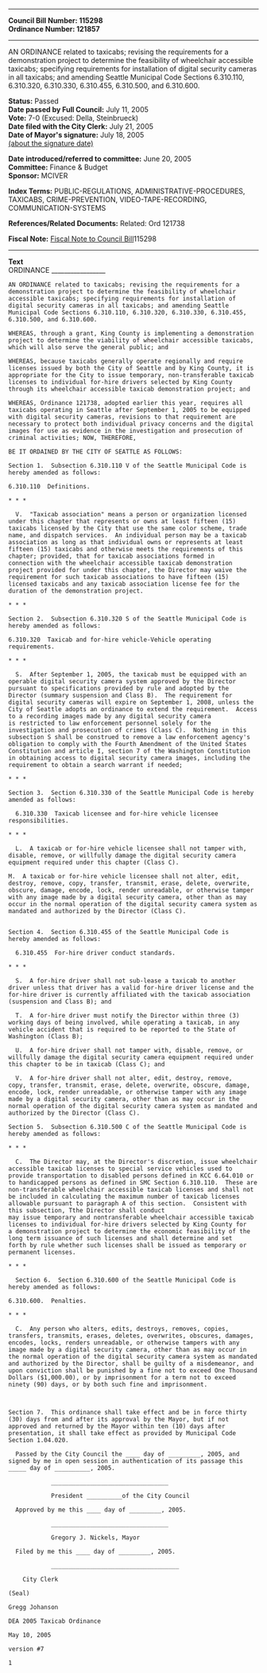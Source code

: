 * * * * *  
  
**Council Bill Number: [](#h0)[](#h2)115298**   
**Ordinance Number: 121857**  
  
* * * * *  
  
AN ORDINANCE related to taxicabs; revising the requirements for a demonstration project to determine the feasibility of wheelchair accessible taxicabs; specifying requirements for installation of digital security cameras in all taxicabs; and amending Seattle Municipal Code Sections 6.310.110, 6.310.320, 6.310.330, 6.310.455, 6.310.500, and 6.310.600.  
  
**Status:** Passed   
**Date passed by Full Council:** July 11, 2005   
**Vote:** 7-0 (Excused: Della, Steinbrueck)   
**Date filed with the City Clerk:** July 21, 2005   
**Date of Mayor's signature:** July 18, 2005   
[(about the signature date)](/~public/approvaldate.htm)   
  
  
**Date introduced/referred to committee:** June 20, 2005   
**Committee:** Finance & Budget   
**Sponsor:** MCIVER   
  
**Index Terms:** PUBLIC-REGULATIONS, ADMINISTRATIVE-PROCEDURES, TAXICABS, CRIME-PREVENTION, VIDEO-TAPE-RECORDING, COMMUNICATION-SYSTEMS  
  
**References/Related Documents:** Related: Ord 121738  
  
**Fiscal Note:** [Fiscal Note to Council Bill](http://clerk.seattle.gov/~public/fnote/115298.htm)[](#h1)[](#h3)115298  
  
* * * * *  
  
**Text**  
    ORDINANCE _________________  
  
    AN ORDINANCE related to taxicabs; revising the requirements for a  
    demonstration project to determine the feasibility of wheelchair  
    accessible taxicabs; specifying requirements for installation of  
    digital security cameras in all taxicabs; and amending Seattle  
    Municipal Code Sections 6.310.110, 6.310.320, 6.310.330, 6.310.455,  
    6.310.500, and 6.310.600.  
  
    WHEREAS, through a grant, King County is implementing a demonstration  
    project to determine the viability of wheelchair accessible taxicabs,  
    which will also serve the general public; and  
  
    WHEREAS, because taxicabs generally operate regionally and require  
    licenses issued by both the City of Seattle and by King County, it is  
    appropriate for the City to issue temporary, non-transferable taxicab  
    licenses to individual for-hire drivers selected by King County  
    through its wheelchair accessible taxicab demonstration project; and  
  
    WHEREAS, Ordinance 121738, adopted earlier this year, requires all  
    taxicabs operating in Seattle after September 1, 2005 to be equipped  
    with digital security cameras, revisions to that requirement are  
    necessary to protect both individual privacy concerns and the digital  
    images for use as evidence in the investigation and prosecution of  
    criminal activities; NOW, THEREFORE,  
  
    BE IT ORDAINED BY THE CITY OF SEATTLE AS FOLLOWS:  
  
    Section 1.  Subsection 6.310.110 V of the Seattle Municipal Code is  
    hereby amended as follows:  
  
    6.310.110  Definitions.  
  
    * * *  
  
      V.  "Taxicab association" means a person or organization licensed  
    under this chapter that represents or owns at least fifteen (15)  
    taxicabs licensed by the City that use the same color scheme, trade  
    name, and dispatch services.  An individual person may be a taxicab  
    association as long as that individual owns or represents at least  
    fifteen (15) taxicabs and otherwise meets the requirements of this  
    chapter; provided, that for taxicab associations formed in  
    connection with the wheelchair accessible taxicab demonstration  
    project provided for under this chapter, the Director may waive the  
    requirement for such taxicab associations to have fifteen (15)  
    licensed taxicabs and any taxicab association license fee for the  
    duration of the demonstration project.  
  
    * * *  
  
    Section 2.  Subsection 6.310.320 S of the Seattle Municipal Code is  
    hereby amended as follows:  
  
    6.310.320  Taxicab and for-hire vehicle-Vehicle operating  
    requirements.  
  
    * * *  
  
      S.  After September 1, 2005, the taxicab must be equipped with an  
    operable digital security camera system approved by the Director  
    pursuant to specifications provided by rule and adopted by the  
    Director (summary suspension and Class B).  The requirement for  
    digital security cameras will expire on September 1, 2008, unless the  
    City of Seattle adopts an ordinance to extend the requirement.  Access  
    to a recording images made by any digital security camera  
    is restricted to law enforcement personnel solely for the  
    investigation and prosecution of crimes (Class C).  Nothing in this  
    subsection S shall be construed to remove a law enforcement agency's  
    obligation to comply with the Fourth Amendment of the United States  
    Constitution and article I, section 7 of the Washington Constitution  
    in obtaining access to digital security camera images, including the  
    requirement to obtain a search warrant if needed;  
  
    * * *  
  
    Section 3.  Section 6.310.330 of the Seattle Municipal Code is hereby  
    amended as follows:  
  
      6.310.330  Taxicab licensee and for-hire vehicle licensee  
    responsibilities.  
  
    * * *  
  
      L.  A taxicab or for-hire vehicle licensee shall not tamper with,  
    disable, remove, or willfully damage the digital security camera  
    equipment required under this chapter (Class C).  
  
    M.  A taxicab or for-hire vehicle licensee shall not alter, edit,  
    destroy, remove, copy, transfer, transmit, erase, delete, overwrite,  
    obscure, damage, encode, lock, render unreadable, or otherwise tamper  
    with any image made by a digital security camera, other than as may  
    occur in the normal operation of the digital security camera system as  
    mandated and authorized by the Director (Class C).  
  
  
    Section 4.  Section 6.310.455 of the Seattle Municipal Code is  
    hereby amended as follows:  
  
      6.310.455  For-hire driver conduct standards.  
  
    * * *  
  
      S.  A for-hire driver shall not sub-lease a taxicab to another  
    driver unless that driver has a valid for-hire driver license and the  
    for-hire driver is currently affiliated with the taxicab association  
    (suspension and Class B); and  
  
      T.  A for-hire driver must notify the Director within three (3)  
    working days of being involved, while operating a taxicab, in any  
    vehicle accident that is required to be reported to the State of  
    Washington (Class B);  
  
      U.  A for-hire driver shall not tamper with, disable, remove, or  
    willfully damage the digital security camera equipment required under  
    this chapter to be in taxicab (Class C); and  
  
      V.  A for-hire driver shall not alter, edit, destroy, remove,  
    copy, transfer, transmit, erase, delete, overwrite, obscure, damage,  
    encode, lock, render unreadable, or otherwise tamper with any image  
    made by a digital security camera, other than as may occur in the  
    normal operation of the digital security camera system as mandated and  
    authorized by the Director (Class C).  
  
    Section 5.  Subsection 6.310.500 C of the Seattle Municipal Code is  
    hereby amended as follows:  
  
    * * *  
  
      C.  The Director may, at the Director's discretion, issue wheelchair  
    accessible taxicab licenses to special service vehicles used to  
    provide transportation to disabled persons defined in KCC 6.64.010 or  
    to handicapped persons as defined in SMC Section 6.310.110.  These are  
    non-transferable wheelchair accessible taxicab licenses and shall not  
    be included in calculating the maximum number of taxicab licenses  
    allowable pursuant to paragraph A of this section.  Consistent with  
    this subsection, Tthe Director shall conduct   
    may issue temporary and nontransferable wheelchair accessible taxicab  
    licenses to individual for-hire drivers selected by King County for  
    a demonstration project to determine the economic feasibility of the  
    long term issuance of such licenses and shall determine and set  
    forth by rule whether such licenses shall be issued as temporary or  
    permanent licenses.  
  
    * * *  
  
      Section 6.  Section 6.310.600 of the Seattle Municipal Code is  
    hereby amended as follows:  
  
    6.310.600.  Penalties.  
  
    * * *  
  
      C.  Any person who alters, edits, destroys, removes, copies,  
    transfers, transmits, erases, deletes, overwrites, obscures, damages,  
    encodes, locks, renders unreadable, or otherwise tampers with any  
    image made by a digital security camera, other than as may occur in  
    the normal operation of the digital security camera system as mandated  
    and authorized by the Director, shall be guilty of a misdemeanor, and  
    upon conviction shall be punished by a fine not to exceed One Thousand  
    Dollars ($1,000.00), or by imprisonment for a term not to exceed  
    ninety (90) days, or by both such fine and imprisonment.  
  
  
  
    Section 7.  This ordinance shall take effect and be in force thirty  
    (30) days from and after its approval by the Mayor, but if not  
    approved and returned by the Mayor within ten (10) days after  
    presentation, it shall take effect as provided by Municipal Code  
    Section 1.04.020.  
  
      Passed by the City Council the ____ day of _________, 2005, and  
    signed by me in open session in authentication of its passage this  
    _____ day of __________, 2005.  
  
                _________________________________  
  
                President __________of the City Council  
  
      Approved by me this ____ day of _________, 2005.  
  
                _________________________________  
  
                Gregory J. Nickels, Mayor  
  
      Filed by me this ____ day of _________, 2005.  
  
                ____________________________________  
  
        City Clerk  
  
    (Seal)  
  
    Gregg Johanson  
  
    DEA 2005 Taxicab Ordinance  
  
    May 10, 2005  
  
    version #7  
  
    1  

